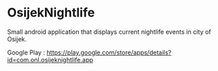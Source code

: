 # OsijekNightlife

Small android application that displays current nightlife events in city of Osijek.

Google Play : https://play.google.com/store/apps/details?id=com.onl.osijeknightlife.app
